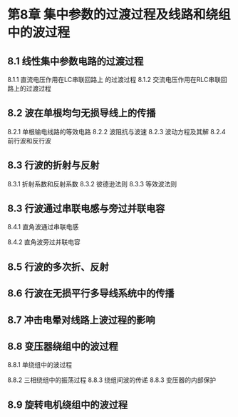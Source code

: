 # 第8章 集中参数的过渡过程及线路和绕组中的波过程

## 8.1 线性集中参数电路的过渡过程

8.1.1 直流电压作用在LC串联回路上
的过渡过程
8.1.2 交流电压作用在RLC串联回路上的过渡过程

## 8.2 波在单根均匀无损导线上的传播

8.2.1 单根输电线路的等效电路
8.2.2 波阻抗与波速
8.2.3 波动方程及其解
8.2.4 前行波和反行波

## 8.3 行波的折射与反射

8.3.1 折射系数和反射系数
8.3.2 彼德逊法则
8.3.3 等效波法则

## 8.3 行波通过串联电感与旁过并联电容

8.4.1 直角波通过串联电感

8.4.2 直角波旁过并联电容

## 8.5 行波的多次折、反射

## 8.6 行波在无损平行多导线系统中的传播

## 8.7 冲击电晕对线路上波过程的影响

## 8.8 变压器绕组中的波过程

8.8.1 单绕组中的波过程

8.8.2 三相绕组中的振荡过程
8.8.3 绕组间波的传递
8.8.3 变压器的内部保护

## 8.9 旋转电机绕组中的波过程